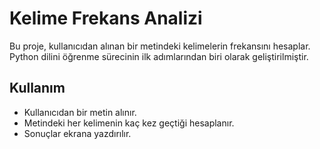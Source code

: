 # Kelime Frekans Analizi

Bu proje, kullanıcıdan alınan bir metindeki kelimelerin frekansını hesaplar. Python dilini öğrenme sürecinin ilk adımlarından biri olarak geliştirilmiştir.

## Kullanım
- Kullanıcıdan bir metin alınır.
- Metindeki her kelimenin kaç kez geçtiği hesaplanır.
- Sonuçlar ekrana yazdırılır.